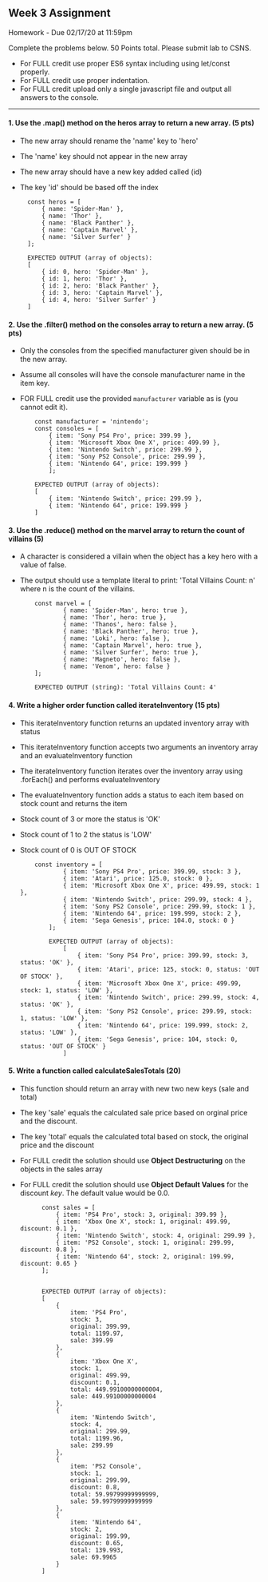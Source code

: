## Week 3 Assignment

Homework - Due 02/17/20 at 11:59pm<br/>

Complete the problems below. 50 Points total. Please submit lab to CSNS.

-   For FULL credit use proper ES6 syntax including using let/const properly.
-   For FULL credit use proper indentation.
-   For FULL credit upload only a single javascript file and output all answers to the console.

<hr/>

#### 1. Use the .map() method on the heros array to return a new array. (5 pts)
-   The new array should rename the 'name' key to 'hero'
-   The 'name' key should not appear in the new array
-   The new array should have a new key added called (id)
-   The key 'id' should be based off the index

          const heros = [
              { name: 'Spider-Man' },
              { name: 'Thor' },
              { name: 'Black Panther' },
              { name: 'Captain Marvel' },
              { name: 'Silver Surfer' }
          ];

          EXPECTED OUTPUT (array of objects):
          [
              { id: 0, hero: 'Spider-Man' },
              { id: 1, hero: 'Thor' },
              { id: 2, hero: 'Black Panther' },
              { id: 3, hero: 'Captain Marvel' },
              { id: 4, hero: 'Silver Surfer' }
          ]

#### 2. Use the .filter() method on the consoles array to return a new array. (5 pts)
-   Only the consoles from the specified manufacturer given should be in the new array.
-   Assume all consoles will have the console manufacturer name in the item key.
-   FOR FULL credit use the provided `manufacturer` variable as is (you cannot edit it).

            const manufacturer = 'nintendo';
            const consoles = [
                { item: 'Sony PS4 Pro', price: 399.99 },
                { item: 'Microsoft Xbox One X', price: 499.99 },
                { item: 'Nintendo Switch', price: 299.99 },
                { item: 'Sony PS2 Console', price: 299.99 },
                { item: 'Nintendo 64', price: 199.999 }
                ];

            EXPECTED OUTPUT (array of objects):
            [
                { item: 'Nintendo Switch', price: 299.99 },
                { item: 'Nintendo 64', price: 199.999 }
            ]

#### 3. Use the .reduce() method on the marvel array to return the count of villains (5)
-   A character is considered a villain when the object has a key hero with a value of false.
-   The output should use a template literal to print: 'Total Villains Count: n' where n is the count of the villains.

            const marvel = [
                    { name: 'Spider-Man', hero: true },
                    { name: 'Thor', hero: true },
                    { name: 'Thanos', hero: false },
                    { name: 'Black Panther', hero: true },
                    { name: 'Loki', hero: false },
                    { name: 'Captain Marvel', hero: true },
                    { name: 'Silver Surfer', hero: true },
                    { name: 'Magneto', hero: false },
                    { name: 'Venom', hero: false }
            ];

            EXPECTED OUTPUT (string): 'Total Villains Count: 4'

#### 4. Write a higher order function called iterateInventory (15 pts)
-   This iterateInventory function returns an updated inventory array with status
-   This iterateInventory function accepts two arguments an inventory array and an evaluateInventory function
-   The iterateInventory function iterates over the inventory array using .forEach() and performs evaluateInventory
-   The evaluateInventory function adds a status to each item based on stock count and returns the item
-   Stock count of 3 or more the status is 'OK'
-   Stock count of 1 to 2 the status is 'LOW'
-   Stock count of 0 is OUT OF STOCK

            const inventory = [
                    { item: 'Sony PS4 Pro', price: 399.99, stock: 3 },
                    { item: 'Atari', price: 125.0, stock: 0 },
                    { item: 'Microsoft Xbox One X', price: 499.99, stock: 1 },
                    { item: 'Nintendo Switch', price: 299.99, stock: 4 },
                    { item: 'Sony PS2 Console', price: 299.99, stock: 1 },
                    { item: 'Nintendo 64', price: 199.999, stock: 2 },
                    { item: 'Sega Genesis', price: 104.0, stock: 0 }
                ];

                EXPECTED OUTPUT (array of objects):
                    [
                        { item: 'Sony PS4 Pro', price: 399.99, stock: 3, status: 'OK' },
                        { item: 'Atari', price: 125, stock: 0, status: 'OUT OF STOCK' },
                        { item: 'Microsoft Xbox One X', price: 499.99, stock: 1, status: 'LOW' },
                        { item: 'Nintendo Switch', price: 299.99, stock: 4, status: 'OK' },
                        { item: 'Sony PS2 Console', price: 299.99, stock: 1, status: 'LOW' },
                        { item: 'Nintendo 64', price: 199.999, stock: 2, status: 'LOW' },
                        { item: 'Sega Genesis', price: 104, stock: 0, status: 'OUT OF STOCK' }
                    ]

#### 5. Write a function called calculateSalesTotals (20)
- This function should return an array with new two new keys (sale and total)
- The key 'sale' equals the calculated sale price based on orginal price and the discount.
- The key 'total' equals the calculated total based on stock, the original price and the discount
- For FULL credit the solution should use **Object Destructuring** on the objects in the sales array
- For FULL credit the solution should use **Object Default Values** for the discount *key*. The default value would be 0.0.

            const sales = [
                { item: 'PS4 Pro', stock: 3, original: 399.99 },
                { item: 'Xbox One X', stock: 1, original: 499.99, discount: 0.1 },
                { item: 'Nintendo Switch', stock: 4, original: 299.99 },
                { item: 'PS2 Console', stock: 1, original: 299.99, discount: 0.8 },
                { item: 'Nintendo 64', stock: 2, original: 199.99, discount: 0.65 }
            ];


            EXPECTED OUTPUT (array of objects):
            [
                {
                    item: 'PS4 Pro',
                    stock: 3,
                    original: 399.99,
                    total: 1199.97,
                    sale: 399.99
                },
                {
                    item: 'Xbox One X',
                    stock: 1,
                    original: 499.99,
                    discount: 0.1,
                    total: 449.99100000000004,
                    sale: 449.99100000000004
                },
                {
                    item: 'Nintendo Switch',
                    stock: 4,
                    original: 299.99,
                    total: 1199.96,
                    sale: 299.99
                },
                {
                    item: 'PS2 Console',
                    stock: 1,
                    original: 299.99,
                    discount: 0.8,
                    total: 59.99799999999999,
                    sale: 59.99799999999999
                },
                {
                    item: 'Nintendo 64',
                    stock: 2,
                    original: 199.99,
                    discount: 0.65,
                    total: 139.993,
                    sale: 69.9965
                }
            ]
